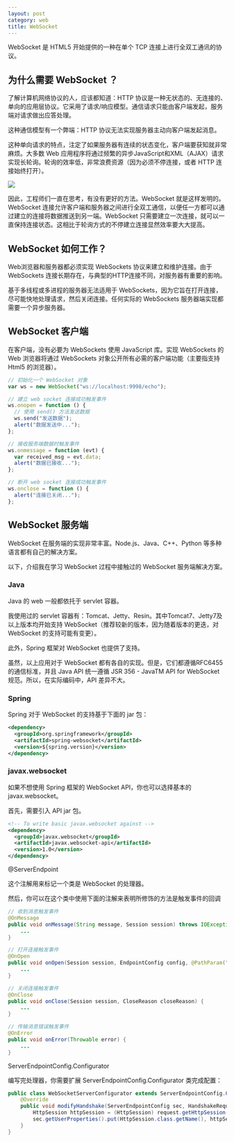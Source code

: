 ```yaml
---
layout: post
category: web
title: WebSocket
---
```


WebSocket 是 HTML5 开始提供的一种在单个 TCP 连接上进行全双工通讯的协议。

## 为什么需要 WebSocket ？
了解计算机网络协议的人，应该都知道：HTTP 协议是一种无状态的、无连接的、单向的应用层协议。它采用了请求/响应模型。通信请求只能由客户端发起，服务端对请求做出应答处理。

这种通信模型有一个弊端：HTTP 协议无法实现服务器主动向客户端发起消息。

这种单向请求的特点，注定了如果服务器有连续的状态变化，客户端要获知就非常麻烦。大多数 Web 应用程序将通过频繁的异步JavaScript和XML（AJAX）请求实现长轮询。轮询的效率低，非常浪费资源（因为必须不停连接，或者 HTTP 连接始终打开）。

![](http://oyz7npk35.bkt.clouddn.com/image/spring/web/ajax-long-polling.png)

因此，工程师们一直在思考，有没有更好的方法。WebSocket 就是这样发明的。WebSocket 连接允许客户端和服务器之间进行全双工通信，以便任一方都可以通过建立的连接将数据推送到另一端。WebSocket 只需要建立一次连接，就可以一直保持连接状态。这相比于轮询方式的不停建立连接显然效率要大大提高。

## WebSocket 如何工作？
Web浏览器和服务器都必须实现 WebSockets 协议来建立和维护连接。由于 WebSockets 连接长期存在，与典型的HTTP连接不同，对服务器有重要的影响。

基于多线程或多进程的服务器无法适用于 WebSockets，因为它旨在打开连接，尽可能快地处理请求，然后关闭连接。任何实际的 WebSockets 服务器端实现都需要一个异步服务器。

## WebSocket 客户端
在客户端，没有必要为 WebSockets 使用 JavaScript 库。实现 WebSockets 的 Web 浏览器将通过 WebSockets 对象公开所有必需的客户端功能（主要指支持 Html5 的浏览器）。

```javascript
// 初始化一个 WebSocket 对象
var ws = new WebSocket("ws://localhost:9998/echo");

// 建立 web socket 连接成功触发事件
ws.onopen = function () {
  // 使用 send() 方法发送数据
  ws.send("发送数据");
  alert("数据发送中...");
};

// 接收服务端数据时触发事件
ws.onmessage = function (evt) {
  var received_msg = evt.data;
  alert("数据已接收...");
};

// 断开 web socket 连接成功触发事件
ws.onclose = function () {
  alert("连接已关闭...");
};
```

## WebSocket 服务端
WebSocket 在服务端的实现非常丰富。Node.js、Java、C++、Python 等多种语言都有自己的解决方案。

以下，介绍我在学习 WebSocket 过程中接触过的 WebSocket 服务端解决方案。

### Java
Java 的 web 一般都依托于 servlet 容器。

我使用过的 servlet 容器有：Tomcat、Jetty、Resin。其中Tomcat7、Jetty7及以上版本均开始支持 WebSocket（推荐较新的版本，因为随着版本的更迭，对 WebSocket 的支持可能有变更）。

此外，Spring 框架对 WebSocket 也提供了支持。

虽然，以上应用对于 WebSocket 都有各自的实现。但是，它们都遵循RFC6455 的通信标准，并且 Java API 统一遵循 JSR 356 - JavaTM API for WebSocket 规范。所以，在实际编码中，API 差异不大。

### Spring
Spring 对于 WebSocket 的支持基于下面的 jar 包：
```xml
<dependency>
  <groupId>org.springframework</groupId>
  <artifactId>spring-websocket</artifactId>
  <version>${spring.version}</version>
</dependency>
```

### javax.websocket
如果不想使用 Spring 框架的 WebSocket API，你也可以选择基本的 javax.websocket。

首先，需要引入 API jar 包。

```xml
<!-- To write basic javax.websocket against -->
<dependency>
  <groupId>javax.websocket</groupId>
  <artifactId>javax.websocket-api</artifactId>
  <version>1.0</version>
</dependency>
```

@ServerEndpoint

这个注解用来标记一个类是 WebSocket 的处理器。

然后，你可以在这个类中使用下面的注解来表明所修饰的方法是触发事件的回调

```java
// 收到消息触发事件
@OnMessage
public void onMessage(String message, Session session) throws IOException, InterruptedException {
    ...
}

// 打开连接触发事件
@OnOpen
public void onOpen(Session session, EndpointConfig config, @PathParam("id") String id) {
    ...
}

// 关闭连接触发事件
@OnClose
public void onClose(Session session, CloseReason closeReason) {
    ...
}

// 传输消息错误触发事件
@OnError
public void onError(Throwable error) {
    ...
}
```

ServerEndpointConfig.Configurator

编写完处理器，你需要扩展 ServerEndpointConfig.Configurator 类完成配置：

```java
public class WebSocketServerConfigurator extends ServerEndpointConfig.Configurator {
    @Override
    public void modifyHandshake(ServerEndpointConfig sec, HandshakeRequest request, HandshakeResponse response) {
        HttpSession httpSession = (HttpSession) request.getHttpSession();
        sec.getUserProperties().put(HttpSession.class.getName(), httpSession);
    }
}
```